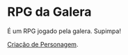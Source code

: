 <!-- TITLE: RPG da Galera - Home -->
<!-- SUBTITLE: Onde sabe-se do que há de saber sobre o RPG da Galera. -->

# RPG da Galera
É um RPG jogado pela galera. Supimpa!

[Criação de Personagem](criacao-de-personagem).